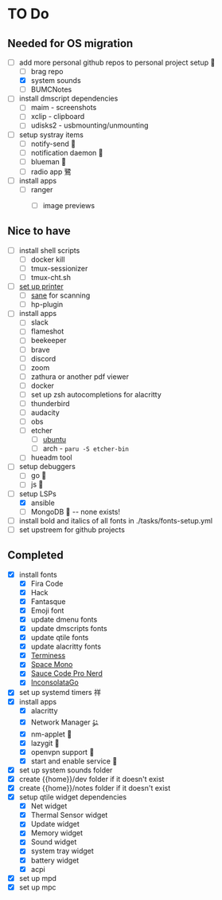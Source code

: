 # TO Do

## Needed for OS migration

- [ ] add more personal github repos to personal project setup 
  - [ ] brag repo
  - [x] system sounds
  - [ ] BUMCNotes
- [ ] install dmscript dependencies
  - [ ] maim - screenshots
  - [ ] xclip - clipboard
  - [ ] udisks2 - usbmounting/unmounting
- [ ] setup systray items
  - [ ] notify-send 
  - [ ] notification daemon 
  - [ ] blueman 
  - [ ] radio app 鷺
- [ ] install apps
  - [ ] ranger
    - [ ] image previews


## Nice to have

- [ ] install shell scripts
  - [ ] docker kill
  - [ ] tmux-sessionizer
  - [ ] tmux-cht.sh
- [ ] [set up printer](https://unix.stackexchange.com/questions/359531/installing-hp-printer-driver-for-arch-linux)
  - [ ] [sane](https://wiki.archlinux.org/title/SANE) for scanning
  - [ ] hp-plugin
- [ ] install apps
  - [ ] slack
  - [ ] flameshot
  - [ ] beekeeper
  - [ ] brave
  - [ ] discord
  - [ ] zoom
  - [ ] zathura or another pdf viewer
  - [ ] docker
  - [ ] set up zsh autocompletions for alacritty
  - [ ] thunderbird
  - [ ] audacity
  - [ ] obs
  - [ ] etcher
    - [ ] [ubuntu](https://www.linuxfordevices.com/tutorials/ubuntu/install-etcher-on-ubuntu)
    - [ ] arch - `paru -S etcher-bin`
  - [ ] hueadm tool
- [ ] setup debuggers
  - [ ] go 
  - [ ] js 
- [ ] setup LSPs
  - [x] ansible
  - [ ] MongoDB  -- none exists!
- [ ] install bold and italics of all fonts in ./tasks/fonts-setup.yml
- [ ] set upstreem for github projects

## Completed

- [x] install fonts
  - [x] Fira Code
  - [x] Hack
  - [x] Fantasque
  - [x] Emoji font
  - [x] update dmenu fonts
  - [x] update dmscripts fonts
  - [x] update qtile fonts
  - [x] update alacritty fonts
  - [x] [Terminess](<https://github.com/ryanoasis/nerd-fonts/raw/master/patched-fonts/Terminus/terminus-ttf-4.40.1/Regular/complete/Terminess%20(TTF)%20Nerd%20Font%20Complete.ttf>)
  - [x] [Space Mono](https://github.com/ryanoasis/nerd-fonts/raw/master/patched-fonts/SpaceMono/Regular/complete/Space%20Mono%20Nerd%20Font%20Complete.ttf)
  - [x] [Sauce Code Pro Nerd](https://github.com/ryanoasis/nerd-fonts/raw/master/patched-fonts/SourceCodePro/Regular/complete/Sauce%20Code%20Pro%20Nerd%20Font%20Complete%20Mono.ttf)
  - [x] [InconsolataGo](https://github.com/ryanoasis/nerd-fonts/raw/master/patched-fonts/InconsolataGo/Regular/complete/InconsolataGo%20Nerd%20Font%20Complete.ttf)
- [x] set up systemd timers 祥
- [x] install apps
  - [x] alacritty
  - [x] Network Manager ﯱ
  - [x] nm-applet 
  - [x] lazygit 
  - [x] openvpn support 
  - [x] start and enable service 
- [x] set up system sounds folder
- [x] create {{home}}/dev folder if it doesn't exist
- [x] create {{home}}/notes folder if it doesn't exist
- [x] setup qtile widget dependencies
  - [x] Net widget
  - [x] Thermal Sensor widget
  - [x] Update widget
  - [x] Memory widget
  - [x] Sound widget
  - [x] system tray widget
  - [x] battery widget
  - [x] acpi
- [x] set up mpd
- [x] set up mpc
